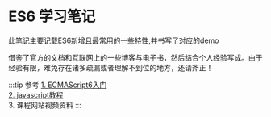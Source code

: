 # ES6 学习笔记

此笔记主要记载ES6新增且最常用的一些特性,并书写了对应的demo

借鉴了官方的文档和互联网上的一些博客与电子书，然后结合个人经验写成。由于经验有限，难免存在诸多疏漏或者理解不到位的地方，还请斧正！

:::tip 参考
[1. ECMAScript6入门](https://es6.ruanyifeng.com/)<br/>
[2. javascript教程](https://wangdoc.com/javascript/)<br/>
3. 课程网站视频资料
:::


